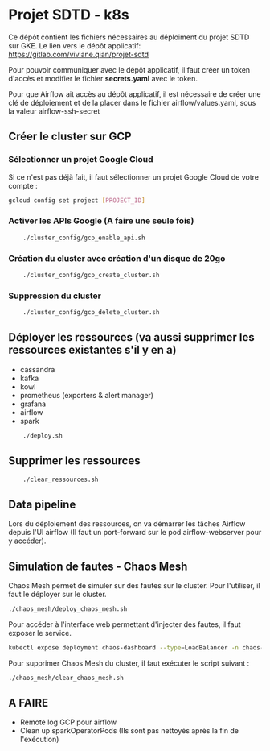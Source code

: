# Projet SDTD - k8s
Ce dépôt contient les fichiers nécessaires au déploiment du projet SDTD sur GKE.
Le lien vers le dépôt applicatif: https://gitlab.com/viviane.qian/projet-sdtd

Pour pouvoir communiquer avec le dépôt applicatif, il faut créer un token d'accès et modifier le fichier **secrets.yaml** avec le token.

Pour que Airflow ait accès au dépôt applicatif, il est nécessaire de créer une clé de déploiement et de la placer dans le fichier airflow/values.yaml, sous la valeur airflow-ssh-secret

## Créer le cluster sur GCP

### Sélectionner un projet Google Cloud
Si ce n'est pas déjà fait, il faut sélectionner un projet Google Cloud de votre compte :
```bash
gcloud config set project [PROJECT_ID]
```

### Activer les APIs Google (A faire une seule fois)

```bash
    ./cluster_config/gcp_enable_api.sh
```

### Création du cluster avec création d'un disque de 20go

```bash
    ./cluster_config/gcp_create_cluster.sh
```

### Suppression du cluster

```bash
    ./cluster_config/gcp_delete_cluster.sh
```

## Déployer les ressources (va aussi supprimer les ressources existantes s'il y en a)

- cassandra
- kafka
- kowl
- prometheus (exporters & alert manager)
- grafana
- airflow
- spark

```bash
    ./deploy.sh
```

## Supprimer les ressources

```bash
    ./clear_ressources.sh
```

## Data pipeline
Lors du déploiement des ressources, on va démarrer les tâches Airflow depuis l'UI airflow (Il faut un port-forward sur le pod airflow-webserver pour y accéder).


## Simulation de fautes - Chaos Mesh
Chaos Mesh permet de simuler sur des fautes sur le cluster. Pour l'utiliser, il faut le déployer sur le cluster.
```bash
./chaos_mesh/deploy_chaos_mesh.sh
```

Pour accéder à l'interface web permettant d'injecter des fautes, il faut exposer le service.
```bash
kubectl expose deployment chaos-dashboard --type=LoadBalancer -n chaos-mesh --name=chaos-dashboard-loadbalancer
```

Pour supprimer Chaos Mesh du cluster, il faut exécuter le script suivant :
```bash
./chaos_mesh/clear_chaos_mesh.sh
```

## A FAIRE
- Remote log GCP pour airflow
- Clean up sparkOperatorPods (Ils sont pas nettoyés après la fin de l'exécution)
